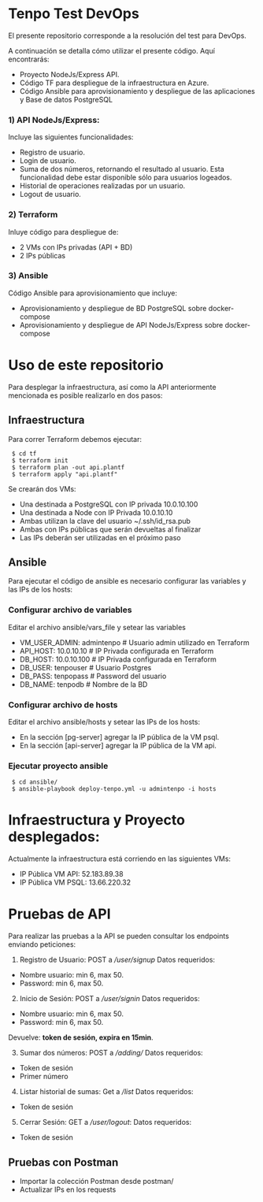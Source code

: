 # Tenpo Test DevOps

El presente repositorio corresponde a la resolución del test para DevOps.

A continuación se detalla cómo utilizar el presente código. Aquí encontrarás:
* Proyecto NodeJs/Express API.
* Código TF para despliegue de la infraestructura en Azure.
* Código Ansible para aprovisionamiento y despliegue de las aplicaciones y Base de datos PostgreSQL

### 1) API NodeJs/Express:

Incluye las siguientes funcionalidades:
* Registro de usuario.
* Login de usuario.
* Suma de dos números, retornando el resultado al usuario. Esta funcionalidad debe estar disponible sólo para usuarios logeados.
* Historial de operaciones realizadas por un usuario.
* Logout de usuario.

### 2) Terraform

Inluye código para despliegue de:
* 2 VMs con IPs privadas (API + BD)
* 2 IPs públicas

### 3) Ansible

Código Ansible para aprovisionamiento que incluye:
* Aprovisionamiento y despliegue de BD PostgreSQL sobre docker-compose
* Aprovisionamiento y despliegue de API NodeJs/Express sobre docker-compose

# Uso de este repositorio

Para desplegar la infraestructura, así como la API anteriormente mencionada es posible realizarlo en dos pasos:

## Infraestructura

Para correr Terraform debemos ejecutar:

```
 $ cd tf
 $ terraform init
 $ terraform plan -out api.plantf
 $ terraform apply "api.plantf"
```

Se crearán dos VMs:
- Una destinada a PostgreSQL con IP privada 10.0.10.100
- Una destinada a Node con IP Privada 10.0.10.10
- Ambas utilizan la clave del usuario ~/.ssh/id_rsa.pub 
- Ambas con IPs públicas que serán devueltas al finalizar
- Las IPs deberán ser utilizadas en el próximo paso

## Ansible

Para ejecutar el código de ansible es necesario configurar las variables y las IPs de los hosts:

### Configurar archivo de variables

Editar el archivo ansible/vars_file y setear las variables
- VM_USER_ADMIN: admintenpo # Usuario admin utilizado en Terraform 
- API_HOST: 10.0.10.10 # IP Privada configurada en Terraform
- DB_HOST: 10.0.10.100 # IP Privada configurada en Terraform
- DB_USER: tenpouser # Usuario Postgres
- DB_PASS: tenpopass # Password del usuario
- DB_NAME: tenpodb # Nombre de la BD

### Configurar archivo de hosts
Editar el archivo ansible/hosts y setear las IPs de los hosts:
- En la sección [pg-server] agregar la IP pública de la VM psql.
- En la sección [api-server] agregar la IP pública de la VM api.

### Ejecutar proyecto ansible

```
 $ cd ansible/
 $ ansible-playbook deploy-tenpo.yml -u admintenpo -i hosts
```

# Infraestructura y Proyecto desplegados:

Actualmente la infraestructura está corriendo en las siguientes VMs:
- IP Pública VM API: 52.183.89.38
- IP Pública VM PSQL: 13.66.220.32

# Pruebas de API

Para realizar las pruebas a la API se pueden consultar los endpoints enviando peticiones:
1) Registro de Usuario:
POST a */user/signup*
Datos requeridos:
* Nombre usuario: min 6, max 50.
* Password: min 6, max 50.

2) Inicio de Sesión:
POST a */user/signin*
Datos requeridos:
* Nombre usuario: min 6, max 50.
* Password: min 6, max 50.

Devuelve: **token de sesión, expira en 15min**.

3) Sumar dos números:
POST a */adding/* 
Datos requeridos:
* Token de sesión
* Primer número

4) Listar historial de sumas:
Get a */list* 
Datos requeridos:
* Token de sesión

5) Cerrar Sesión:
GET a */user/logout*: 
Datos requeridos:
* Token de sesión


## Pruebas con Postman

- Importar la colección Postman desde postman/
- Actualizar IPs en los requests
